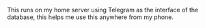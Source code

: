 This runs on my home server using Telegram as the interface of the database, this helps me use this anywhere from my phone. 
